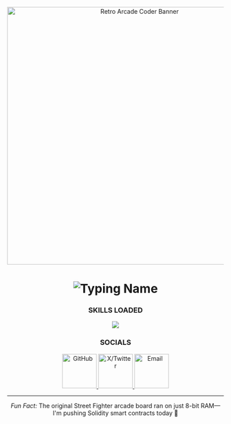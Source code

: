 <p align="center">
  <img src="./your_pixel_banner.png" width="600" alt="Retro Arcade Coder Banner"/>
</p>

<h1 align="center">
  <img src="https://readme-typing-svg.herokuapp.com?font=Press+Start+2P&size=20&pause=1500&color=00FFAA&center=true&width=500&lines=Hi%2C+I+%27m+Praharsh!;Solidity+Dev+%7C+Game+Dev+%7C+Frontend" alt="Typing Name"/>
</h1>

<h3 align="center">SKILLS LOADED</h3>
<p align="center">
  <img src="https://skillicons.dev/icons?i=solidity,unity,react,ts,js,threejs&theme=dark&perline=6" />
</p>

<h3 align="center">SOCIALS</h3>
<p align="center">
  <a href="https://github.com/DusaPraharsh">
    <img src="https://yourcdn.com/btn_github.gif" alt="GitHub" width="80"/>
  </a>
  <a href="https://x.com/dusapraharsh">
    <img src="https://yourcdn.com/btn_twitter.gif" alt="X/Twitter" width="80"/>
  </a>
  <a href="mailto:youremail@example.com">
    <img src="https://yourcdn.com/btn_email.gif" alt="Email" width="80"/>
  </a>
</p>

---

<p align="center">
  <em>Fun Fact:</em> The original Street Fighter arcade board ran on just 8-bit RAM—I'm pushing Solidity smart contracts today 🚀
</p>
